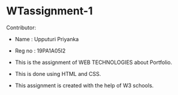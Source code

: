 # WTassignment-1
Contributor: 
* Name : Upputuri Priyanka
* Reg no : 19PA1A05I2

* This is  the assignment of WEB TECHNOLOGIES about Portfolio.
* This is done using HTML and CSS.
* This assignment is created with the help of W3 schools.
